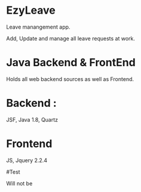 # EzyLeave
Leave manangement app. 

Add, Update and manage all leave requests at work. 


# Java Backend & FrontEnd
Holds all web backend sources as well as Frontend. 

# Backend : 
JSF, Java 1.8, Quartz

# Frontend 

JS, Jquery  2.2.4


#Test

Will not be
